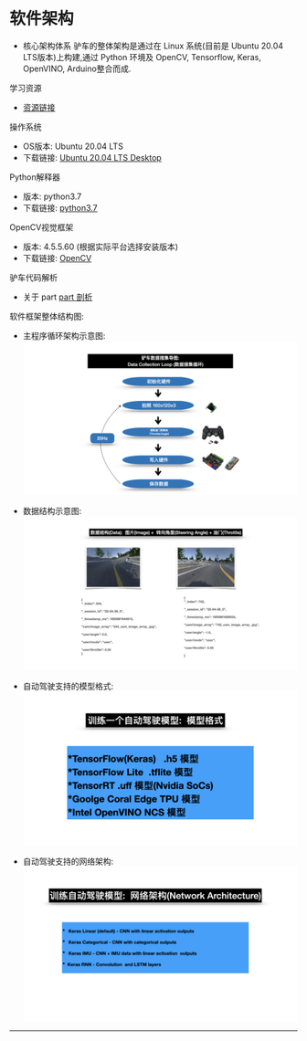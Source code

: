 # 软件架构
* 核心架构体系
驴车的整体架构是通过在 Linux 系统(目前是 Ubuntu 20.04 LTS版本)上构建,通过
Python 环境及 OpenCV, Tensorflow, Keras, OpenVINO, Arduino整合而成.

学习资源

* [资源链接](https://www.microsoft.com/china/azure/hackthon2022/index.html)

操作系统

* OS版本: Ubuntu 20.04 LTS 
* 下载链接: [ Ubuntu 20.04 LTS Desktop](https://releases.ubuntu.com/20.04/)

Python解释器

* 版本: python3.7 
* 下载链接: [python3.7](https://www.python.org/downloads/release/python-3712/)

OpenCV视觉框架

* 版本: 4.5.5.60 (根据实际平台选择安装版本)
* 下载链接: [OpenCV](https://www.opencv.org/)

驴车代码解析

* 关于 part
[part 剖析](../../parts/about_parts/#)

软件框架整体结构图:
* 主程序循环架构示意图:
![数据采集循环示意图](./images/donkey_arch_main.001.jpeg)

* 数据结构示意图:
![数据接口](./images/donkey_arch_main.002.jpeg)

* 自动驾驶支持的模型格式:
![模型格式](./images/donkey_arch_main.003.jpeg)

* 自动驾驶支持的网络架构:
![模型格式](./images/donkey_arch_main.004.jpeg)

---
